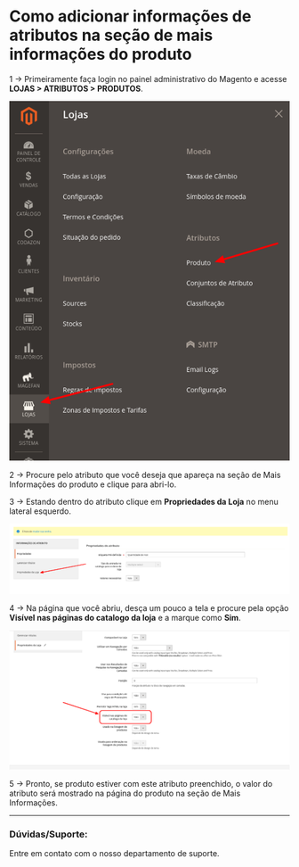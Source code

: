 # Como adicionar informações de atributos na seção de mais informações do produto

1 -> Primeiramente faça login no painel administrativo do Magento e acesse **LOJAS > ATRIBUTOS > PRODUTOS**.

![atributo no mais informações](https://github.com/Oficina-do-Dev/Tutoriais/blob/main/Magento_2/073%20-%20Como%20adicionar%20informações%20de%20atributos%20na%20seção%20de%20mais%20informações%20do%20produto/images/image1.png)

2 -> Procure pelo atributo que você deseja que apareça na seção de Mais Informações do produto e clique para abri-lo.

3 -> Estando dentro do atributo clique em **Propriedades da Loja** no menu lateral esquerdo.

![atributo no mais informações](https://github.com/Oficina-do-Dev/Tutoriais/blob/main/Magento_2/073%20-%20Como%20adicionar%20informações%20de%20atributos%20na%20seção%20de%20mais%20informações%20do%20produto/images/image2.png)

4 -> Na página que você abriu, desça um pouco a tela e procure pela opção **Visível nas páginas do catalogo da loja** e a marque como **Sim**.

![atributo no mais informações](https://github.com/Oficina-do-Dev/Tutoriais/blob/main/Magento_2/073%20-%20Como%20adicionar%20informações%20de%20atributos%20na%20seção%20de%20mais%20informações%20do%20produto/images/image3.png)

5 -> Pronto, se produto estiver com este atributo preenchido, o valor do atributo será mostrado na página do produto na seção de Mais Informações.

<hr>

### Dúvidas/Suporte:
Entre em contato com o nosso departamento de suporte.